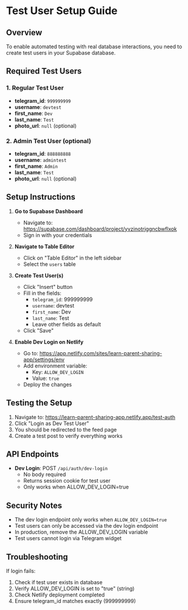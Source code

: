 # Test User Setup Guide

## Overview
To enable automated testing with real database interactions, you need to create test users in your Supabase database.

## Required Test Users

### 1. Regular Test User
- **telegram_id**: `999999999`
- **username**: `devtest`
- **first_name**: `Dev`
- **last_name**: `Test`
- **photo_url**: `null` (optional)

### 2. Admin Test User (optional)
- **telegram_id**: `888888888`
- **username**: `admintest`
- **first_name**: `Admin`
- **last_name**: `Test`
- **photo_url**: `null` (optional)

## Setup Instructions

1. **Go to Supabase Dashboard**
   - Navigate to: https://supabase.com/dashboard/project/yvzinotrjggncbwflxok
   - Sign in with your credentials

2. **Navigate to Table Editor**
   - Click on "Table Editor" in the left sidebar
   - Select the `users` table

3. **Create Test User(s)**
   - Click "Insert" button
   - Fill in the fields:
     - `telegram_id`: 999999999
     - `username`: devtest
     - `first_name`: Dev
     - `last_name`: Test
     - Leave other fields as default
   - Click "Save"

4. **Enable Dev Login on Netlify**
   - Go to: https://app.netlify.com/sites/learn-parent-sharing-app/settings/env
   - Add environment variable:
     - Key: `ALLOW_DEV_LOGIN`
     - Value: `true`
   - Deploy the changes

## Testing the Setup

1. Navigate to: https://learn-parent-sharing-app.netlify.app/test-auth
2. Click "Login as Dev Test User"
3. You should be redirected to the feed page
4. Create a test post to verify everything works

## API Endpoints

- **Dev Login**: POST `/api/auth/dev-login`
  - No body required
  - Returns session cookie for test user
  - Only works when ALLOW_DEV_LOGIN=true

## Security Notes

- The dev login endpoint only works when `ALLOW_DEV_LOGIN=true`
- Test users can only be accessed via the dev login endpoint
- In production, remove the ALLOW_DEV_LOGIN variable
- Test users cannot login via Telegram widget

## Troubleshooting

If login fails:
1. Check if test user exists in database
2. Verify ALLOW_DEV_LOGIN is set to "true" (string)
3. Check Netlify deployment completed
4. Ensure telegram_id matches exactly (999999999)